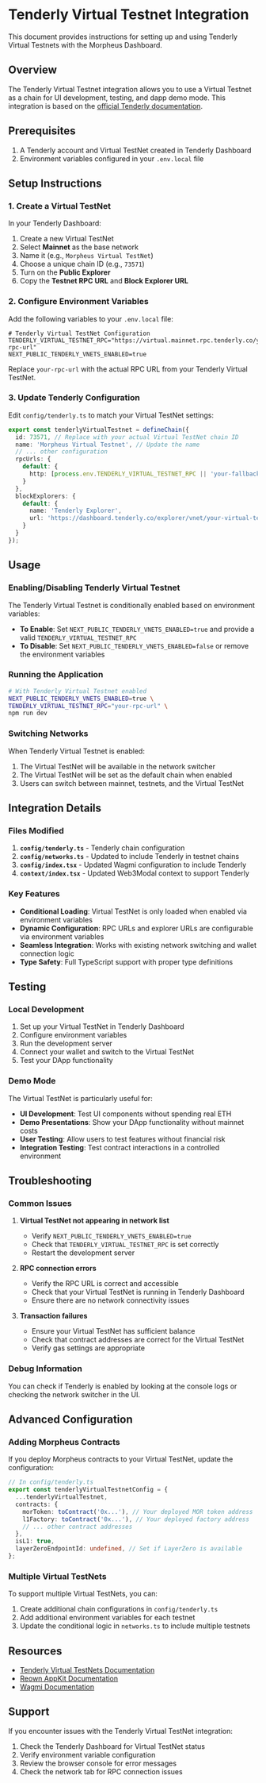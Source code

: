 # Tenderly Virtual Testnet Integration

This document provides instructions for setting up and using Tenderly Virtual Testnets with the Morpheus Dashboard.

## Overview

The Tenderly Virtual Testnet integration allows you to use a Virtual Testnet as a chain for UI development, testing, and dapp demo mode. This integration is based on the [official Tenderly documentation](https://docs.tenderly.co/virtual-testnets/dapp-ui/reown-app-kit).

## Prerequisites

1. A Tenderly account and Virtual TestNet created in Tenderly Dashboard
2. Environment variables configured in your `.env.local` file

## Setup Instructions

### 1. Create a Virtual TestNet

In your Tenderly Dashboard:

1. Create a new Virtual TestNet
2. Select **Mainnet** as the base network
3. Name it (e.g., `Morpheus Virtual TestNet`)
4. Choose a unique chain ID (e.g., `73571`)
5. Turn on the **Public Explorer**
6. Copy the **Testnet RPC URL** and **Block Explorer URL**

### 2. Configure Environment Variables

Add the following variables to your `.env.local` file:

```env
# Tenderly Virtual TestNet Configuration
TENDERLY_VIRTUAL_TESTNET_RPC="https://virtual.mainnet.rpc.tenderly.co/your-rpc-url"
NEXT_PUBLIC_TENDERLY_VNETS_ENABLED=true
```

Replace `your-rpc-url` with the actual RPC URL from your Tenderly Virtual TestNet.

### 3. Update Tenderly Configuration

Edit `config/tenderly.ts` to match your Virtual TestNet settings:

```typescript
export const tenderlyVirtualTestnet = defineChain({
  id: 73571, // Replace with your actual Virtual TestNet chain ID
  name: 'Morpheus Virtual Testnet', // Update the name
  // ... other configuration
  rpcUrls: {
    default: {
      http: [process.env.TENDERLY_VIRTUAL_TESTNET_RPC || 'your-fallback-rpc-url'],
    }
  },
  blockExplorers: {
    default: {
      name: 'Tenderly Explorer',
      url: 'https://dashboard.tenderly.co/explorer/vnet/your-virtual-testnet-id', // Replace with your actual explorer URL
    }
  }
});
```

## Usage

### Enabling/Disabling Tenderly Virtual Testnet

The Tenderly Virtual Testnet is conditionally enabled based on environment variables:

- **To Enable**: Set `NEXT_PUBLIC_TENDERLY_VNETS_ENABLED=true` and provide a valid `TENDERLY_VIRTUAL_TESTNET_RPC`
- **To Disable**: Set `NEXT_PUBLIC_TENDERLY_VNETS_ENABLED=false` or remove the environment variables

### Running the Application

```bash
# With Tenderly Virtual Testnet enabled
NEXT_PUBLIC_TENDERLY_VNETS_ENABLED=true \
TENDERLY_VIRTUAL_TESTNET_RPC="your-rpc-url" \
npm run dev
```

### Switching Networks

When Tenderly Virtual Testnet is enabled:

1. The Virtual TestNet will be available in the network switcher
2. The Virtual TestNet will be set as the default chain when enabled
3. Users can switch between mainnet, testnets, and the Virtual TestNet

## Integration Details

### Files Modified

1. **`config/tenderly.ts`** - Tenderly chain configuration
2. **`config/networks.ts`** - Updated to include Tenderly in testnet chains
3. **`config/index.tsx`** - Updated Wagmi configuration to include Tenderly
4. **`context/index.tsx`** - Updated Web3Modal context to support Tenderly

### Key Features

- **Conditional Loading**: Virtual TestNet is only loaded when enabled via environment variables
- **Dynamic Configuration**: RPC URLs and explorer URLs are configurable via environment variables
- **Seamless Integration**: Works with existing network switching and wallet connection logic
- **Type Safety**: Full TypeScript support with proper type definitions

## Testing

### Local Development

1. Set up your Virtual TestNet in Tenderly Dashboard
2. Configure environment variables
3. Run the development server
4. Connect your wallet and switch to the Virtual TestNet
5. Test your DApp functionality

### Demo Mode

The Virtual TestNet is particularly useful for:

- **UI Development**: Test UI components without spending real ETH
- **Demo Presentations**: Show your DApp functionality without mainnet costs
- **User Testing**: Allow users to test features without financial risk
- **Integration Testing**: Test contract interactions in a controlled environment

## Troubleshooting

### Common Issues

1. **Virtual TestNet not appearing in network list**
   - Verify `NEXT_PUBLIC_TENDERLY_VNETS_ENABLED=true`
   - Check that `TENDERLY_VIRTUAL_TESTNET_RPC` is set correctly
   - Restart the development server

2. **RPC connection errors**
   - Verify the RPC URL is correct and accessible
   - Check that your Virtual TestNet is running in Tenderly Dashboard
   - Ensure there are no network connectivity issues

3. **Transaction failures**
   - Ensure your Virtual TestNet has sufficient balance
   - Check that contract addresses are correct for the Virtual TestNet
   - Verify gas settings are appropriate

### Debug Information

You can check if Tenderly is enabled by looking at the console logs or checking the network switcher in the UI.

## Advanced Configuration

### Adding Morpheus Contracts

If you deploy Morpheus contracts to your Virtual TestNet, update the configuration:

```typescript
// In config/tenderly.ts
export const tenderlyVirtualTestnetConfig = {
  ...tenderlyVirtualTestnet,
  contracts: {
    morToken: toContract('0x...'), // Your deployed MOR token address
    l1Factory: toContract('0x...'), // Your deployed factory address
    // ... other contract addresses
  },
  isL1: true,
  layerZeroEndpointId: undefined, // Set if LayerZero is available
};
```

### Multiple Virtual TestNets

To support multiple Virtual TestNets, you can:

1. Create additional chain configurations in `config/tenderly.ts`
2. Add additional environment variables for each testnet
3. Update the conditional logic in `networks.ts` to include multiple testnets

## Resources

- [Tenderly Virtual TestNets Documentation](https://docs.tenderly.co/virtual-testnets)
- [Reown AppKit Documentation](https://docs.reown.com/appkit)
- [Wagmi Documentation](https://wagmi.sh)

## Support

If you encounter issues with the Tenderly Virtual TestNet integration:

1. Check the Tenderly Dashboard for Virtual TestNet status
2. Verify environment variable configuration
3. Review the browser console for error messages
4. Check the network tab for RPC connection issues
